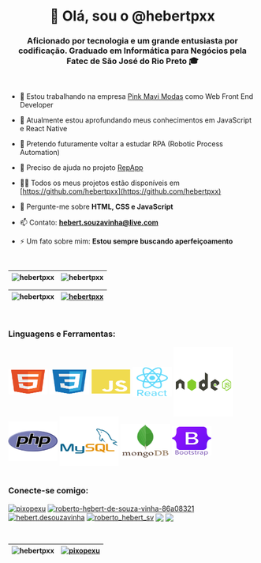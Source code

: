<h1 align="center">👋 Olá, sou o @hebertpxx</h1>

<h3 align="center">Aficionado por tecnologia e um grande entusiasta por codificação. Graduado em Informática para Negócios pela Fatec de São José do Rio Preto 🎓</h3>

<br>

- 🔭 Estou trabalhando na empresa [Pink Mavi Modas](https://pinkmavimodas.lojavirtualnuvem.com.br/) como Web Front End Developer

- 🌱 Atualmente estou aprofundando meus conhecimentos em JavaScript e React Native

- 👯 Pretendo futuramente voltar a estudar RPA (Robotic Process Automation)

- 🤝 Preciso de ajuda no projeto [RepApp](https://github.com/hebertpxx/REPapp)

- 👨‍💻 Todos os meus projetos estão disponíveis em [https://github.com/hebertpxx](https://github.com/hebertpxx)

- 💬 Pergunte-me sobre **HTML, CSS e JavaScript**

- 📫 Contato: **hebert.souzavinha@live.com**

- ⚡ Um fato sobre mim: **Estou sempre buscando aperfeiçoamento**

<br>

| <img src="https://github-readme-stats.vercel.app/api/top-langs?username=hebertpxx&show_icons=true&theme=dark&locale=en&layout=compact" alt="hebertpxx" /> | <img src="https://github-readme-stats.vercel.app/api?username=hebertpxx&show_icons=true&theme=dark&locale=en" alt="hebertpxx" /> |
| --- | --- |

| <img align="right" src="https://github-readme-streak-stats.herokuapp.com/?user=hebertpxx&" alt="hebertpxx" /> | <a href="https://github.com/ryo-ma/github-profile-trophy"><img src="https://github-profile-trophy.vercel.app/?username=hebertpxx&title=Commits,Repositories,Issues&theme=chalk" alt="hebertpxx"/></a> |
| --- | --- | 

<br>

<h3 align="left">Linguagens e Ferramentas:</h3>
<div dir="auto">
    <a target="_blank" rel="noopener noreferrer nofollow" href="https://raw.githubusercontent.com/devicons/devicon/master/icons/html5/html5-original.svg"><img align="center" alt="Rike-HTML" height="50" width="80" src="https://raw.githubusercontent.com/devicons/devicon/master/icons/html5/html5-original.svg" style="max-width: 100%;"></a>   
    <a target="_blank" rel="noopener noreferrer nofollow" href="https://raw.githubusercontent.com/devicons/devicon/master/icons/css3/css3-original.svg"><img align="center" alt="Hebert-CSS" height="50" width="80" src="https://raw.githubusercontent.com/devicons/devicon/master/icons/css3/css3-original.svg" style="max-width: 100%;"></a>   
    <a target="_blank" rel="noopener noreferrer nofollow" href="https://raw.githubusercontent.com/devicons/devicon/master/icons/javascript/javascript-plain.svg"><img align="center" alt="Hebert-Js" height="50" width="80" src="https://raw.githubusercontent.com/devicons/devicon/master/icons/javascript/javascript-plain.svg" style="max-width: 100%;"></a>
    <a target="_blank" rel="noopener noreferrer nofollow" href="https://raw.githubusercontent.com/devicons/devicon/master/icons/react/react-original-wordmark.svg"><img align="center" alt="Hebert-ReactJS" height="60" width="80" src="https://raw.githubusercontent.com/devicons/devicon/master/icons/react/react-original-wordmark.svg" style="max-width: 100%;"></a>
    <a target="_blank" rel="noopener noreferrer nofollow" href="https://raw.githubusercontent.com/devicons/devicon/master/icons/nodejs/nodejs-original-wordmark.svg"><img align="center" alt="Hebert-NodeJs" height="140" width="120" src="https://raw.githubusercontent.com/devicons/devicon/master/icons/nodejs/nodejs-original-wordmark.svg" style="max-width: 100%;"></a> 
    <a target="_blank" rel="noopener noreferrer nofollow" href="https://raw.githubusercontent.com/devicons/devicon/master/icons/php/php-original.svg"><img align="center" alt="Hebert-Php" height="80" width="100" src="https://raw.githubusercontent.com/devicons/devicon/master/icons/php/php-original.svg" style="max-width: 100%;"></a>   
    <a target="_blank" rel="noopener noreferrer nofollow" href="https://raw.githubusercontent.com/devicons/devicon/master/icons/mysql/mysql-original-wordmark.svg"><img align="center" alt="Hebert-MySQL" height="100" width="120" src="https://raw.githubusercontent.com/devicons/devicon/master/icons/mysql/mysql-original-wordmark.svg" style="max-width: 100%;"></a> 
     <a target="_blank" rel="noopener noreferrer nofollow" href="https://raw.githubusercontent.com/devicons/devicon/master/icons/mongodb/mongodb-original-wordmark.svg"><img align="center" alt="Rike-MongoDB" height="70" width="100" src="https://raw.githubusercontent.com/devicons/devicon/master/icons/mongodb/mongodb-original-wordmark.svg" style="max-width: 100%;"></a>   
    <a target="_blank" rel="noopener noreferrer nofollow" href="https://raw.githubusercontent.com/devicons/devicon/master/icons/bootstrap/bootstrap-original-wordmark.svg"><img align="center" alt="Hebert-Bootstrap" height="60" width="80" src="https://raw.githubusercontent.com/devicons/devicon/master/icons/bootstrap/bootstrap-original-wordmark.svg" style="max-width: 100%;"></a>     
</div>

<br>

<h3 align="left">Conecte-se comigo:</h3>
<p align="left">
<a href="https://twitter.com/pixopexu" target="blank"><img align="center" src="https://raw.githubusercontent.com/rahuldkjain/github-profile-readme-generator/master/src/images/icons/Social/twitter.svg" alt="pixopexu" height="30" width="40" /></a>
<a href="https://linkedin.com/in/roberto-hebert-de-souza-vinha-86a08321" target="blank"><img align="center" src="https://raw.githubusercontent.com/rahuldkjain/github-profile-readme-generator/master/src/images/icons/Social/linked-in-alt.svg" alt="roberto-hebert-de-souza-vinha-86a08321" height="30" width="40" /></a>
<a href="https://fb.com/hebert.desouzavinha" target="blank"><img align="center" src="https://raw.githubusercontent.com/rahuldkjain/github-profile-readme-generator/master/src/images/icons/Social/facebook.svg" alt="hebert.desouzavinha" height="30" width="40" /></a>
<a href="https://instagram.com/roberto_hebert_sv" target="blank"><img align="center" src="https://raw.githubusercontent.com/rahuldkjain/github-profile-readme-generator/master/src/images/icons/Social/instagram.svg" alt="roberto_hebert_sv" height="30" width="40" /></a>
<a href="" target="blank"><img align="center" src="https://img.shields.io/badge/Discord-7289DA?style=for-the-badge&logo=discord&logoColor=white"/></a>
<a href="https://www.frontendmentor.io/profile/hebertpxx" target="blank"><img align="center" src="https://www.frontendmentor.io/static/images/logo-desktop.svg"></a>
</p>

<br>

| <img src="https://komarev.com/ghpvc/?username=hebertpxx&label=Profile%20views&color=0e75b6&style=flat" alt="hebertpxx" /> | <a href="https://twitter.com/pixopexu" target="blank"><img src="https://img.shields.io/twitter/follow/pixopexu?logo=twitter&style=for-the-badge" alt="pixopexu" /></a> |
| --- | --- |

<!-- ![snake animation](https://github.com/cadudevemdobro/cadudevemdobro/blob/output/github-contribution-grid-snake.svg) -->

<!---
Sem comentários por ora
--->
